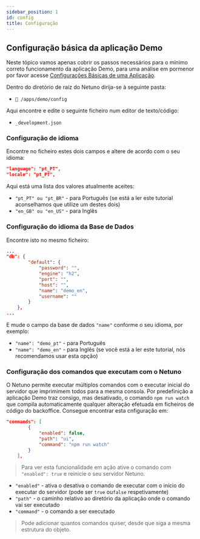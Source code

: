 ```yaml
---
sidebar_position: 1
id: config
title: Configuração
---
```


## Configuração básica da aplicação Demo

Neste tópico vamos apenas cobrir os passos necessários para o mínimo correto funcionamento da aplicação Demo, para uma análise em pormenor por favor acesse [Configurações Básicas de uma Aplicação](../explore/configuration).

Dentro do diretório de raíz do Netuno dirija-se à seguinte pasta:

* `📂 /apps/demo/config`

Aqui encontre e edite o seguinte ficheiro num editor de texto/código:

* `_development.json`

### Configuração de idioma

Encontre no ficheiro estes dois campos e altere de acordo com o seu idioma:

``` json title="/apps/demo/config/development.json"
"language": "pt_PT",
"locale": "pt_PT", 
```
Aqui está uma lista dos valores atualmente aceites:

* ```"pt_PT" ou "pt_BR"``` - para Português (se está a ler este tutorial aconselhamos que utilize um destes dois)
* ```"en_GB" ou "en_US"``` - para Inglês

### Configuração do idioma da Base de Dados

Encontre isto no mesmo ficheiro:

``` json title="/apps/demo/config/development.json"
...
"db": {
        "default": {
            "password": "",
            "engine": "h2",
            "port": "",
            "host": "",
            "name": "demo_en",
            "username": ""
        }
    },
...
```

E mude o campo da base de dados ```"name"``` conforme o seu idioma, por exemplo:

* ```"name": "demo_pt"``` - para Português
* ```"name": "demo_en"``` - para Inglês (se você está a ler este tutorial, nós recomendamos usar esta opção)

### Configuração dos comandos que executam com o Netuno

O Netuno permite executar múltiplos comandos com o executar inicial do servidor que imprimimem todos para a mesma consola. Por predefinição a aplicação Demo traz consigo, mas desativado, o comando ``` npm run watch ``` que compila automaticamente qualquer alteração efetuada em ficheiros de código do backoffice.
Consegue encontrar esta cnfiguração em:

``` json title="/apps/demo/config/development.json"
"commands": [
        {
            "enabled": false,
            "path": "ui",
            "command": "npm run watch"
        }
    ],
```

> Para ver esta funcionalidade em ação ative o comando com `"enabled": true` e reinicie o seu servidor Netuno. 

* ```"enabled"``` - ativa o desativa o comando de executar com o início do executar do servidor (pode ser ```true``` ou```false``` respetivamente)
* ```"path"``` - o caminho relativo ao diretório da aplicação onde o comando vai ser executado
* ```"command"``` - o comando a ser executado

>Pode adicionar quantos comandos quiser, desde que siga a mesma estrutura do objeto.
